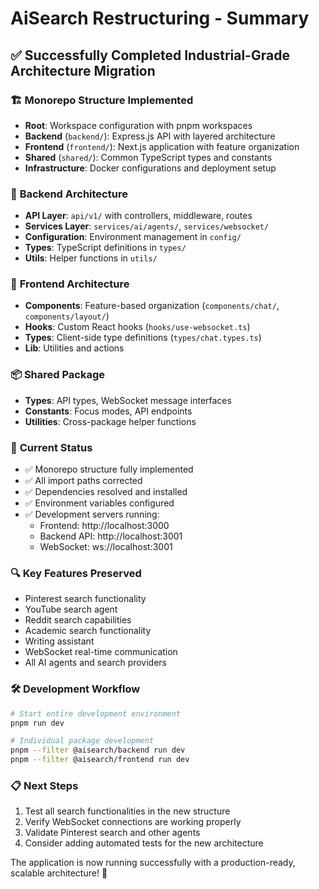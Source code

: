 # AiSearch Restructuring - Summary

## ✅ Successfully Completed Industrial-Grade Architecture Migration

### 🏗️ **Monorepo Structure Implemented**
- **Root**: Workspace configuration with pnpm workspaces
- **Backend** (`backend/`): Express.js API with layered architecture
- **Frontend** (`frontend/`): Next.js application with feature organization  
- **Shared** (`shared/`): Common TypeScript types and constants
- **Infrastructure**: Docker configurations and deployment setup

### 🔧 **Backend Architecture** 
- **API Layer**: `api/v1/` with controllers, middleware, routes
- **Services Layer**: `services/ai/agents/`, `services/websocket/`
- **Configuration**: Environment management in `config/`
- **Types**: TypeScript definitions in `types/`
- **Utils**: Helper functions in `utils/`

### 🎨 **Frontend Architecture**
- **Components**: Feature-based organization (`components/chat/`, `components/layout/`)
- **Hooks**: Custom React hooks (`hooks/use-websocket.ts`)
- **Types**: Client-side type definitions (`types/chat.types.ts`)
- **Lib**: Utilities and actions

### 📦 **Shared Package**
- **Types**: API types, WebSocket message interfaces
- **Constants**: Focus modes, API endpoints
- **Utilities**: Cross-package helper functions

### 🚀 **Current Status**
- ✅ Monorepo structure fully implemented
- ✅ All import paths corrected
- ✅ Dependencies resolved and installed
- ✅ Environment variables configured
- ✅ Development servers running:
  - Frontend: http://localhost:3000
  - Backend API: http://localhost:3001  
  - WebSocket: ws://localhost:3001

### 🔍 **Key Features Preserved**
- Pinterest search functionality
- YouTube search agent
- Reddit search capabilities
- Academic search functionality
- Writing assistant
- WebSocket real-time communication
- All AI agents and search providers

### 🛠️ **Development Workflow**
```bash
# Start entire development environment
pnpm run dev

# Individual package development
pnpm --filter @aisearch/backend run dev
pnpm --filter @aisearch/frontend run dev
```

### 📋 **Next Steps** 
1. Test all search functionalities in the new structure
2. Verify WebSocket connections are working properly
3. Validate Pinterest search and other agents
4. Consider adding automated tests for the new architecture

The application is now running successfully with a production-ready, scalable architecture! 🎉
